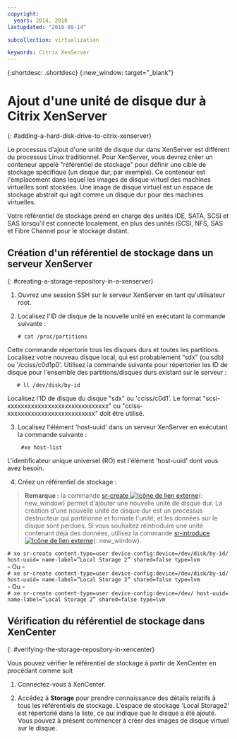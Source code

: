 ```yaml
---
copyright:
  years: 2014, 2018
lastupdated: "2018-08-14"

subcollection: virtualization

keywords: Citrix XenServer
---
```


{:shortdesc: .shortdesc}
{:new_window: target="_blank"}

# Ajout d'une unité de disque dur à Citrix XenServer
{: #adding-a-hard-disk-drive-to-citrix-xenserver}

Le processus d'ajout d'une unité de disque dur dans XenServer est différent du processus Linux traditionnel. Pour XenServer, vous devrez créer un conteneur appelé "référentiel de stockage" pour définir une cible de stockage spécifique (un disque dur, par exemple). Ce conteneur est l'emplacement dans lequel les images de disque virtuel des machines virtuelles sont stockées. Une image de disque virtuel est un espace de stockage abstrait qui agit comme un disque dur pour des machines virtuelles. 

Votre référentiel de stockage prend en charge des unités IDE, SATA, SCSI et SAS lorsqu'il est connecté localement, en plus des unités iSCSI, NFS, SAS et Fibre Channel pour le stockage distant. 

## Création d'un référentiel de stockage dans un serveur XenServer
{: #creating-a-storage-repository-in-a-xenserver}

1. Ouvrez une session SSH sur le serveur XenServer en tant qu'utilisateur root.

2. Localisez l'ID de disque de la nouvelle unité en exécutant la commande suivante :

       # cat /proc/partitions

  Cette commande répertorie tous les disques durs et toutes les partitions. Localisez votre nouveau disque local, qui est probablement “sdx” (ou sdb) ou '/cciss/c0d1p0'. Utilisez la commande suivante pour répertorier les ID de disque pour l'ensemble des partitions/disques durs existant sur le serveur :

       # ll /dev/disk/by-id

  Localisez l'ID de disque du disque "sdx" ou 'cciss/c0d1'. Le format "scsi-xxxxxxxxxxxxxxxxxxxxxxxxxxxxxx" ou "cciss-xxxxxxxxxxxxxxxxxxxxxxxxxx" doit être utilisé. 

3. Localisez l'élément 'host-uuid' dans un serveur XenServer en exécutant la commande suivante :

        #xe host-list

  L'identificateur unique universel (RO) est l'élément 'host-uuid' dont vous avez besoin.

4. Créez un référentiel de stockage :

  > **Remarque :** la commande [sr-create ![Icône de lien externe](../../icons/launch-glyph.svg "Icône de lien externe")](https://support.citrix.com/article/CTX121313){: new_window} permet d'ajouter une nouvelle unité de disque dur. La création d'une nouvelle unité de disque dur est un processus destructeur qui partitionne et formate l'unité, et les données sur le disque sont perdues. Si vous souhaitez réintroduire une unité contenant déjà des données, utilisez la commande [sr-introduce ![Icône de lien externe](../../icons/launch-glyph.svg "Icône de lien externe")](https://support.citrix.com/article/CTX121896){: new_window}.

  `# xe sr-create content-type=user device-config:device=/dev/disk/by-id/ host-uuid= name-label=”Local Storage 2” shared=false type=lvm`<br/>
  \- Ou -<br/>
  `# xe sr-create content-type=user device-config:device=/dev/disk/by-id/ host-uuid= name-label=”Local Storage 2” shared=false type=lvm`<br/>
  \- Ou -<br/>
  `# xe sr-create content-type=user device-config:device=/dev/ host-uuid= name-label=”Local Storage 2” shared=false type=lvm`

## Vérification du référentiel de stockage dans XenCenter
{: #verifying-the-storage-repository-in-xencenter}

Vous pouvez vérifier le référentiel de stockage à partir de XenCenter en procédant comme suit 

1. Connectez-vous à XenCenter.

2. Accédez à **Storage** pour prendre connaissance des détails relatifs à tous les référentiels de stockage. L'espace de stockage 'Local Storage2' est répertorié dans la liste, ce qui indique que le disque a été ajouté. Vous pouvez à présent commencer à créer des images de disque virtuel sur le disque. 
